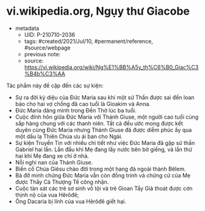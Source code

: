 # vi.wikipedia.org, Ngụy thư Giacobe

- metadata
	- UID: P-210710-2036
	- tags: #created/2021/Jul/10, #permanent/reference, #source/webpage 
	- previous note: 
	- source: https://vi.wikipedia.org/wiki/Ng%E1%BB%A5y_th%C6%B0_Giac%C3%B4b%C3%AA

Tác phẩm này đề cập đến các sự kiện:

- Sự ra đời kỳ diệu của Đức Maria sau khi một sứ Thần được sai đến loan báo cho hai vợ chồng đã cao tuổi là Gioakim và Anna.
- Đức Maria dâng mình trong Đền Thờ lúc ba tuổi.
- Cuộc đính hôn giữa Đức Maria với Thánh Giuse, một người cao tuổi cùng sắp hàng chung với các thanh niên. Tất cả đều ước mong được kết duyên cùng Đức Maria nhưng Thánh Giuse đã được diễm phúc ấy qua một dấu lạ Thiên Chúa ưu ái ban cho Ngài.
- Sự kiện Truyền Tin với nhiều chi tiết như việc Đức Maria đã gặp sứ thần Gabriel hai lần. Lần đầu khi Mẹ đang lấy nước bên bờ giếng, và lần thứ hai khi Mẹ đang xe chỉ ở nhà.
- Nỗi nghi nan của Thánh Giuse.
- Biến cố Chúa Giêsu chào đời trong một hang đá ngoài thành Bêlem.
- Bà đỡ minh chứng Đức Maria vẫn còn đồng trinh và chứng cứ của Mẹ được Thầy Cả Thượng Tế công nhận.
- Cuộc tàn sát các trẻ sơ sinh vô tội và trẻ Gioan Tẩy Giả thoát được cơn thịnh nộ của vua Hêrôđê;
- Ông Dacaria bị lính của vua Hêrôđê giết hại.